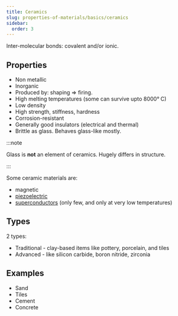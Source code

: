 ```yaml
---
title: Ceramics
slug: properties-of-materials/basics/ceramics
sidebar:
  order: 3
---
```


Inter-molecular bonds: covalent and/or ionic.

## Properties

- Non metallic
- Inorganic
- Produced by: shaping => firing.
- High melting temperatures (some can survive upto $8000°\;\text{C}$)
- Low density
- High strength, stiffness, hardness
- Corrosion-resistant
- Generally good insulators (electrical and thermal)
- Brittle as glass. Behaves glass-like mostly.

:::note

Glass is **not** an element of ceramics. Hugely differs in structure.

:::

Some ceramic materials are:

- magnetic
- [piezoelectric](/properties-of-materials/electrical-properties/piezoelectricity/)
- [superconductors](/properties-of-materials/electrical-properties/semiconductivity/)
  (only few, and only at very low temperatures)

## Types

2 types:

- Traditional - clay-based items like pottery, porcelain, and tiles
- Advanced - like silicon carbide, boron nitride, zirconia

## Examples

- Sand
- Tiles
- Cement
- Concrete
